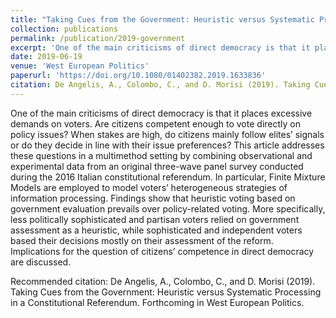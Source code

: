 ```yaml
---
title: "Taking Cues from the Government: Heuristic versus Systematic Processing in a Constitutional Referendum"
collection: publications
permalink: /publication/2019-government
excerpt: 'One of the main criticisms of direct democracy is that it places excessive demands on voters. Are citizens competent enough to vote directly on policy issues? When stakes are high, do citizens mainly follow elites’ signals or do they decide in line with their issue preferences? This article addresses these questions in a multimethod setting by combining observational and experimental data from an original three-wave panel survey conducted during the 2016 Italian constitutional referendum. In particular, Finite Mixture Models are employed to model voters’ heterogeneous strategies of information processing. Findings show that heuristic voting based on government evaluation prevails over policy-related voting. More specifically, less politically sophisticated and partisan voters relied on government assessment as a heuristic, while sophisticated and independent voters based their decisions mostly on their assessment of the reform.  Implications for the question of citizens’ competence in direct democracy are discussed.'
date: 2019-06-19
venue: 'West European Politics'
paperurl: 'https://doi.org/10.1080/01402382.2019.1633836'
citation: De Angelis, A., Colombo, C., and D. Morisi (2019). Taking Cues from the Government: Heuristic versus Systematic Processing in a Constitutional Referendum. Accepted for publication in West European Politics.
---
```


One of the main criticisms of direct democracy is that it places excessive demands on voters. Are citizens competent enough to vote directly on policy issues? When stakes are high, do citizens mainly follow elites’ signals or do they decide in line with their issue preferences? This article addresses these questions in a multimethod setting by combining observational and experimental data from an original three-wave panel survey conducted during the 2016 Italian constitutional referendum. In particular, Finite Mixture Models are employed to model voters’ heterogeneous strategies of information processing. Findings show that heuristic voting based on government evaluation prevails over policy-related voting. More specifically, less politically sophisticated and partisan voters relied on government assessment as a heuristic, while sophisticated and independent voters based their decisions mostly on their assessment of the reform.  Implications for the question of citizens’ competence in direct democracy are discussed.

Recommended citation: De Angelis, A., Colombo, C., and D. Morisi (2019). Taking Cues from the Government: Heuristic versus Systematic Processing in a Constitutional Referendum. Forthcoming in West European Politics.

